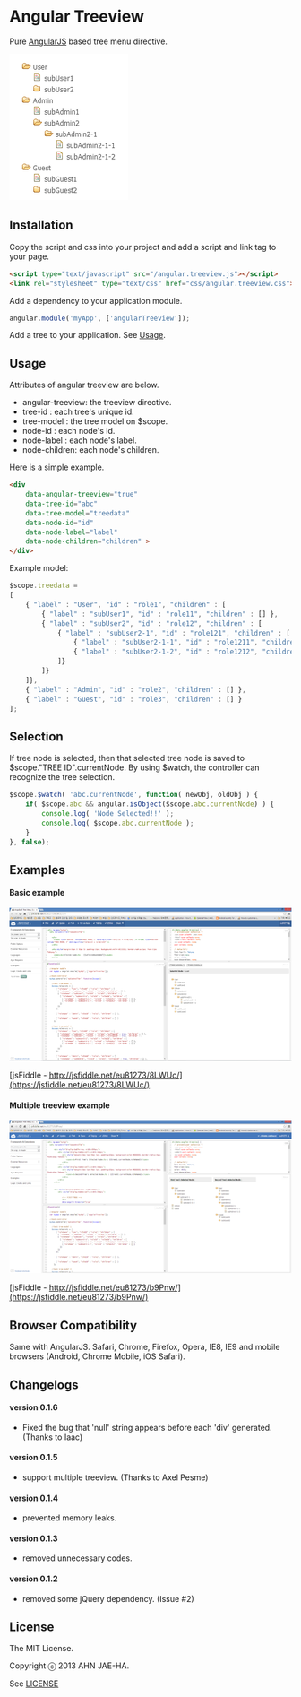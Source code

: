Angular Treeview
================

Pure [AngularJS](https://www.angularjs.org) based tree menu directive.

[![ScreenShot](https://github.com/eu81273/angular.treeview/raw/master/img/preview.png)](https://jsfiddle.net/eu81273/8LWUc/)

## Installation

Copy the script and css into your project and add a script and link tag to your page.

```html
<script type="text/javascript" src="/angular.treeview.js"></script>
<link rel="stylesheet" type="text/css" href="css/angular.treeview.css">
```

Add a dependency to your application module.

```javascript
angular.module('myApp', ['angularTreeview']);
```

Add a tree to your application. See [Usage](#usage).

## Usage

Attributes of angular treeview are below.

- angular-treeview: the treeview directive.
- tree-id : each tree's unique id.
- tree-model : the tree model on $scope.
- node-id : each node's id.
- node-label : each node's label.
- node-children: each node's children.

Here is a simple example.


```html
<div
    data-angular-treeview="true"
    data-tree-id="abc"
    data-tree-model="treedata"
    data-node-id="id"
    data-node-label="label"
    data-node-children="children" >
</div>
```

Example model:

```javascript
$scope.treedata =
[
    { "label" : "User", "id" : "role1", "children" : [
        { "label" : "subUser1", "id" : "role11", "children" : [] },
        { "label" : "subUser2", "id" : "role12", "children" : [
            { "label" : "subUser2-1", "id" : "role121", "children" : [
                { "label" : "subUser2-1-1", "id" : "role1211", "children" : [] },
                { "label" : "subUser2-1-2", "id" : "role1212", "children" : [] }
            ]}
        ]}
    ]},
    { "label" : "Admin", "id" : "role2", "children" : [] },
    { "label" : "Guest", "id" : "role3", "children" : [] }
];
```

## Selection

If tree node is selected, then that selected tree node is saved to $scope."TREE ID".currentNode. By using $watch, the controller can recognize the tree selection.


```javascript
$scope.$watch( 'abc.currentNode', function( newObj, oldObj ) {
    if( $scope.abc && angular.isObject($scope.abc.currentNode) ) {
        console.log( 'Node Selected!!' );
        console.log( $scope.abc.currentNode );
    }
}, false);
```

## Examples

#### Basic example
[![ScreenShot](https://github.com/eu81273/angular.treeview/raw/master/img/jsfiddle01.png)](https://jsfiddle.net/eu81273/8LWUc/)

[jsFiddle - http://jsfiddle.net/eu81273/8LWUc/](https://jsfiddle.net/eu81273/8LWUc/)

#### Multiple treeview example
[![ScreenShot](https://github.com/eu81273/angular.treeview/raw/master/img/jsfiddle02.png)](https://jsfiddle.net/eu81273/b9Pnw/)

[jsFiddle - http://jsfiddle.net/eu81273/b9Pnw/](https://jsfiddle.net/eu81273/b9Pnw/)

## Browser Compatibility

Same with AngularJS. Safari, Chrome, Firefox, Opera, IE8, IE9 and mobile browsers (Android, Chrome Mobile, iOS Safari).

## Changelogs

#### version 0.1.6
- Fixed the bug that 'null' string appears before each 'div' generated. (Thanks to Iaac)

#### version 0.1.5
- support multiple treeview. (Thanks to Axel Pesme)

#### version 0.1.4
- prevented memory leaks.

#### version 0.1.3
- removed unnecessary codes.

#### version 0.1.2
- removed some jQuery dependency. (Issue #2)

## License

The MIT License.

Copyright ⓒ 2013 AHN JAE-HA.

See [LICENSE](https://github.com/eu81273/angular.treeview/blob/master/LICENSE)

